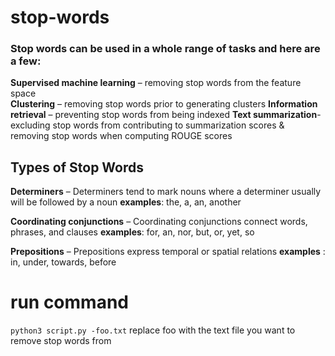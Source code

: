 # stop-words 

### Stop words can be used in a whole range of tasks and here are a few: 

 **Supervised machine learning** – removing stop words from the feature space <br/>
**Clustering** – removing stop words prior to generating clusters
**Information retrieval** – preventing stop words from being indexed
**Text summarization**- excluding stop words from contributing to summarization scores & removing stop words when computing ROUGE scores

## Types of Stop Words ##
**Determiners** – Determiners tend to mark nouns where a determiner usually will be followed by a noun
**examples**: the, a, an, another

**Coordinating conjunctions** – Coordinating conjunctions connect words, phrases, and clauses
**examples**: for, an, nor, but, or, yet, so

**Prepositions** – Prepositions express temporal or spatial relations
**examples** : in, under, towards, before

# run command 
`python3 script.py -foo.txt`
replace foo with the text file you want to remove stop words from 
